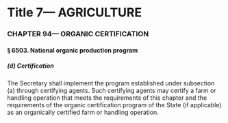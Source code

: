 
# Title 7— AGRICULTURE
### CHAPTER 94— ORGANIC CERTIFICATION
#### § 6503. National organic production program
##### (d) Certification

The Secretary shall implement the program established under subsection (a) through certifying agents. Such certifying agents may certify a farm or handling operation that meets the requirements of this chapter and the requirements of the organic certification program of the State (if applicable) as an organically certified farm or handling operation.

